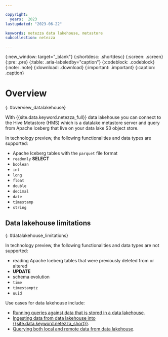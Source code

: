 ```yaml
---

copyright:
  years:  2023
lastupdated: "2023-06-22"

keywords: netezza data lakehouse, metastore
subcollection: netezza

---
```


{:new_window: target="_blank"}
{:shortdesc: .shortdesc}
{:screen: .screen}
{:pre: .pre}
{:table: .aria-labeledby="caption"}
{:codeblock: .codeblock}
{:note: .note}
{:download: .download}
{:important: .important}
{:caption: .caption}

# Overview
{: #overview_datalakehouse}

With {{site.data.keyword.netezza_full}} data lakehouse you can connect to the Hive Metastore (HMS) which is a datalake metastore server and query from Apache Iceberg that live on your data lake S3 object store.

In technology preview, the following functionalities and data types are supported:

- Apache Iceberg tables with the `parquet` file format
- `readonly` **SELECT**
- `boolean`
- `int`
- `long`
- `float`
- `double`
- `decimal`
- `date`
- `timestamp`
- `string`

## Data lakehouse limitations
{: #datalakehouse_limitations}

In technology preview, the following functionalities and data types are not supported:

- reading Apache Iceberg tables that were previously deleted from or altered
- **UPDATE**
- schema evolution
- `time`
- `timestamptz`
- `uuid`

Use cases for data lakehouse include:

- [Running queries against data that is stored in a data lakehouse](/docs/netezza?topic=netezza-querying_datalakehouse).
- [Ingesting data from data lakehouse into {{site.data.keyword.netezza_short}}](/docs/netezza?topic=netezza-ingest_datalakehouse).
- [Querying both local and remote data from data lakehouse](/docs/netezza?topic=netezza-merging_datalakehouse).

